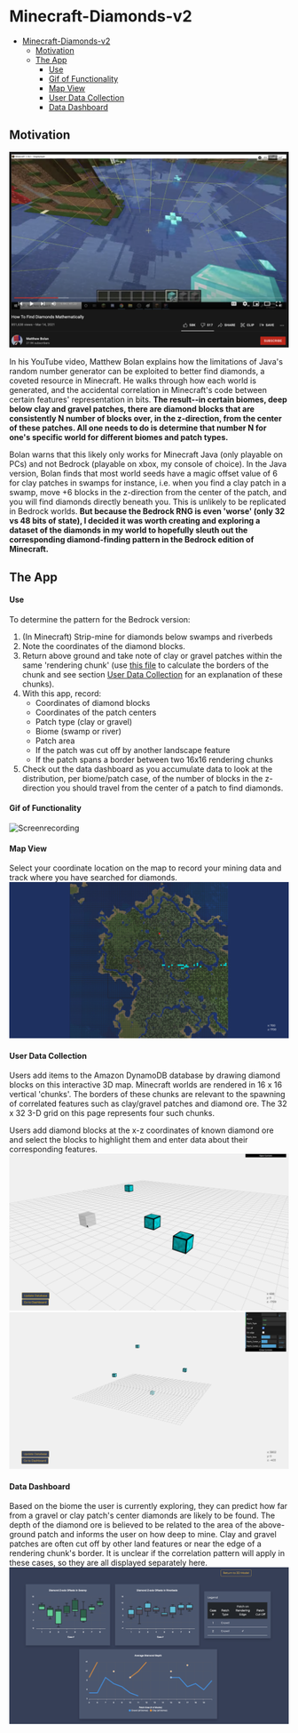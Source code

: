 # Minecraft-Diamonds-v2

- [Minecraft-Diamonds-v2](#minecraft-diamonds-v2)
  * [Motivation](#motivation)
  * [The App](#the-app)
      - [Use](#use)
      - [Gif of Functionality](#gif-of-functionality)
      - [Map View](#map-view)
      - [User Data Collection](#user-data-collection)
      - [Data Dashboard](#data-dashboard)
  

## Motivation

[![og](https://github.com/JordanPCF/Minecraft-Diamonds-v2/blob/main/assets/og_video_screenshot.png)](https://www.youtube.com/watch?v=5Icj5TNmBUI&t=160s&ab_channel=MatthewBolan)

In his YouTube video, Matthew Bolan explains how the limitations of Java's random number generator can be exploited to better find diamonds, a coveted resource in Minecraft. He walks through how each world is generated, and the accidental correlation in Minecraft's code between certain features' representation in bits. __The result--in certain biomes, deep below clay and gravel patches, there are diamond blocks that are consistently N number of blocks over, in the z-direction, from the center of these patches. All one needs to do is determine that number N for one's specific world for different biomes and patch types.__ 

Bolan warns that this likely only works for Minecraft Java (only playable on PCs) and not Bedrock (playable on xbox, my console of choice). In the Java version, Bolan finds that most world seeds have a magic offset value of 6 for clay patches in swamps for instance, i.e. when you find a clay patch in a swamp, move +6 blocks in the z-direction from the center of the patch, and you will find diamonds directly beneath you. This is unlikely to be replicated in Bedrock worlds. __But because the Bedrock RNG is even 'worse' (only 32 vs 48 bits of state), I decided it was worth creating and exploring a dataset of the diamonds in my world to hopefully sleuth out the corresponding diamond-finding pattern in the Bedrock edition of Minecraft.__ 



## The App

#### Use
To determine the pattern for the Bedrock version:

1. (In Minecraft) Strip-mine for diamonds below swamps and riverbeds
2. Note the coordinates of the diamond blocks.
3. Return above ground and take note of clay or gravel patches within the same 'rendering chunk' (use [this file](https://github.com/JordanPCF/Minecraft-Diamonds-v2/blob/main/tests/chunkBoundaries.py) to calculate the borders of the chunk and see section [User Data Collection](#user-data-collection) for an explanation of these chunks).
4. With this app, record:
    - Coordinates of diamond blocks
    - Coordinates of the patch centers
    - Patch type (clay or gravel)
    - Biome (swamp or river)
    - Patch area
    - If the patch was cut off by another landscape feature
    - If the patch spans a border between two 16x16 rendering chunks
5. Check out the data dashboard as you accumulate data to look at the distribution, per biome/patch case, of the number of blocks in the z-direction you should travel from the center of a patch to find diamonds. 


#### Gif of Functionality
![Screenrecording](https://github.com/JordanPCF/Minecraft-Diamonds-v2/blob/main/assets/site_screencap.gif "App Functionality")

#### Map View 

Select your coordinate location on the map to record your mining data and track where you have searched for diamonds.
![map](https://github.com/JordanPCF/Minecraft-Diamonds-v2/blob/main/assets/map_screenshot2.png)

#### User Data Collection

Users add items to the Amazon DynamoDB database by drawing diamond blocks on this interactive 3D map. Minecraft worlds are rendered in 16 x 16 vertical 'chunks'. The borders of these chunks are relevant to the spawning of correlated features such as clay/gravel patches and diamond ore. The 32 x 32 3-D grid on this page represents four such chunks.

Users add diamond blocks at the x-z coordinates of known diamond ore and select the blocks to highlight them and enter data about their corresponding features.
![drawing](https://github.com/JordanPCF/Minecraft-Diamonds-v2/blob/main/assets/drawing_blocks2.png)
![world](https://github.com/JordanPCF/Minecraft-Diamonds-v2/blob/main/assets/3d_user_data_entry_screenshot.png)

#### Data Dashboard
Based on the biome the user is currently exploring, they can predict how far from a gravel or clay patch's center diamonds are likely to be found. The depth of the diamond ore is believed to be related to the area of the above-ground patch and informs the user on how deep to mine. Clay and gravel patches are often cut off by other land features or near the edge of a rendering chunk's border. It is unclear if the correlation pattern will apply in these cases, so they are all displayed separately here. 
![dashboard](https://github.com/JordanPCF/Minecraft-Diamonds-v2/blob/main/assets/data_dashboard_screenshot2.png)

